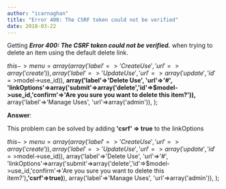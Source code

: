 ```yaml
---
author: "icarnaghan"
title: "Error 400: The CSRF token could not be verified"
date: 2018-03-22
---
```


Getting _**Error 400: The CSRF token could not be verified.**_ when trying to delete an item using the default delete link.

$this->menu=array( array('label'=>'Create Use', 'url'=>array('create')), array('label'=>'Update Use', 'url'=>array('update', 'id'=>$model->use\_id)), **array('label'=>'Delete Use', 'url'=>'#', 'linkOptions'=>array('submit'=>array('delete','id'=>$model->use\_id,'confirm'=>'Are you sure you want to delete this item?')),** array('label'=>'Manage Uses', 'url'=>array('admin')), );

**Answer**:

This problem can be solved by adding **'csrf' => true** to the linkOptions

$this->menu=array( array('label'=>'Create Use', 'url'=>array('create')), array('label'=>'Update Use', 'url'=>array('update', 'id'=>$model->use\_id)), array('label'=>'Delete Use', 'url'=>'#', 'linkOptions'=>array('submit'=>array('delete','id'=>$model->use\_id,'confirm'=>'Are you sure you want to delete this item?')**,'csrf'=>true)**), array('label'=>'Manage Uses', 'url'=>array('admin')), );
